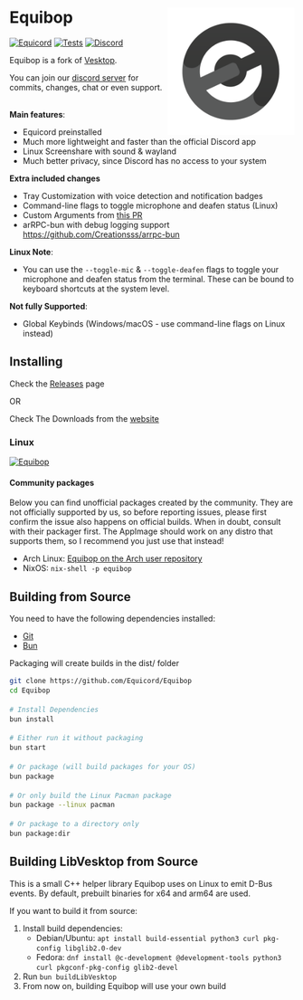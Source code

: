 # Equibop [<img src="/static/icon.png" width="225" align="right" alt="Equibop">](https://github.com/Equicord/Equibop)

[![Equicord](https://img.shields.io/badge/Equicord-grey?style=flat)](https://github.com/Equicord/Equicord)
[![Tests](https://github.com/Equicord/Equibop/actions/workflows/test.yml/badge.svg?branch=main)](https://github.com/Equicord/Equibop/actions/workflows/test.yml)
[![Discord](https://img.shields.io/discord/1173279886065029291.svg?color=768AD4&label=Discord&logo=discord&logoColor=white)](https://equicord.org/discord)

Equibop is a fork of [Vesktop](https://github.com/Vencord/Vesktop).

You can join our [discord server](https://equicord.org/discord) for commits, changes, chat or even support.<br></br>

**Main features**:
- Equicord preinstalled
- Much more lightweight and faster than the official Discord app
- Linux Screenshare with sound & wayland
- Much better privacy, since Discord has no access to your system

**Extra included changes**

- Tray Customization with voice detection and notification badges
- Command-line flags to toggle microphone and deafen status (Linux)
- Custom Arguments from [this PR](https://github.com/Equicord/Equibop/pull/46)
- arRPC-bun with debug logging support https://github.com/Creationsss/arrpc-bun

**Linux Note**:

- You can use the `--toggle-mic` & `--toggle-deafen` flags to toggle your microphone and deafen status from the terminal. These can be bound to keyboard shortcuts at the system level.

**Not fully Supported**:
- Global Keybinds (Windows/macOS - use command-line flags on Linux instead)

## Installing
Check the [Releases](https://github.com/Equicord/Equibop/releases) page

OR

Check The Downloads from the [website](https://equicord.org/downloads)

### Linux

[![Equibop](https://img.shields.io/badge/AVAILABLE_ON_THE_AUR-333232?style=for-the-badge&logo=arch-linux&logoColor=0F94D2&labelColor=%23171717)](https://aur.archlinux.org/packages?O=0&K=equibop)
<br>
<!-- <a href="https://flathub.org/apps/io.github.equicord.equibop">
  <img src="https://flathub.org/api/badge?svg" alt="Download on Flathub" style="width:220px; height:auto;">
</a> -->

#### Community packages

Below you can find unofficial packages created by the community. They are not officially supported by us, so before reporting issues, please first confirm the issue also happens on official builds. When in doubt, consult with their packager first. The AppImage should work on any distro that supports them, so I recommend you just use that instead!

- Arch Linux: [Equibop on the Arch user repository](https://aur.archlinux.org/packages?K=equibop)
- NixOS: `nix-shell -p equibop`

## Building from Source

You need to have the following dependencies installed:
- [Git](https://git-scm.com/downloads)
- [Bun](https://bun.sh)

Packaging will create builds in the dist/ folder

```sh
git clone https://github.com/Equicord/Equibop
cd Equibop

# Install Dependencies
bun install

# Either run it without packaging
bun start

# Or package (will build packages for your OS)
bun package

# Or only build the Linux Pacman package
bun package --linux pacman

# Or package to a directory only
bun package:dir
```

## Building LibVesktop from Source

This is a small C++ helper library Equibop uses on Linux to emit D-Bus events. By default, prebuilt binaries for x64 and arm64 are used.

If you want to build it from source:
1. Install build dependencies:
    - Debian/Ubuntu: `apt install build-essential python3 curl pkg-config libglib2.0-dev`
    - Fedora: `dnf install @c-development @development-tools python3 curl pkgconf-pkg-config glib2-devel`
2. Run `bun buildLibVesktop`
3. From now on, building Equibop will use your own build
